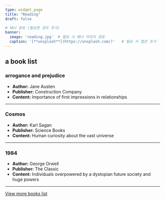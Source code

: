```yaml
---
type: widget_page
title: "Reading"
draft: false

# 배너 정보 (필요한 경우 추가)
banner:
  image: 'reading.jpg'  # 필요 시 배너 이미지 경로
  caption: '[**unsplash**](https://unsplash.com/)'   # 필요 시 캡션 추가
---
```


## a book list

### arrogance and prejudice
- **Author:** Jane Austen  
- **Publisher:** Construction Company  
- **Content:** Importance of first impressions in relationships

---

### Cosmos
- **Author:** Karl Sagan  
- **Publisher:** Science Books  
- **Content:** Human curiosity about the vast universe

---

### 1984
- **Author:** George Orwell  
- **Publisher:** The Classic  
- **Content:** Individuals overpowered by a dystopian future society and huge powers

---

[View more books list](https://bead-hornet-56a.notion.site/My-book-List-a4f24f3ec3794b76827d5f0b02cc4427?pvs=4) <!-- 링크 추가 -->